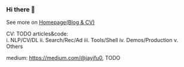 ### Hi there 👋
See more on [Homepage(Blog & CV)](https://www.notion.so/Homepage-Blog-CV-1ea896947852456593cb996026feeaee)

CV: TODO
articles&code:  
i. NLP/CV/DL
ii. Search/Rec/Ad
iii. Tools/Shell
iv. Demos/Production
v. Others

medium: https://medium.com/@jayjfu0, TODO


<!--
**jayjfu/jayjfu** is a ✨ _special_ ✨ repository because its `README.md` (this file) appears on your GitHub profile.

Here are some ideas to get you started:

- 🔭 I’m currently working on ...
- 🌱 I’m currently learning ...
- 👯 I’m looking to collaborate on ...
- 🤔 I’m looking for help with ...
- 💬 Ask me about ...
- 📫 How to reach me: ...
- 😄 Pronouns: ...
- ⚡ Fun fact: ...
-->
